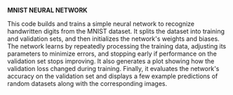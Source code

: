 **MNIST NEURAL NETWORK**

This code builds and trains a simple neural network to recognize handwritten digits from the MNIST dataset. It splits the dataset into training and validation sets, and then initializes the network's weights and biases. The network learns by repeatedly processing the training data, adjusting its parameters to minimize errors, and stopping early if performance on the validation set stops improving. It also generates a plot showing how the validation loss changed during training. Finally, it evaluates the network's accuracy on the validation set and displays a few example predictions of random datasets along with the corresponding images. 
